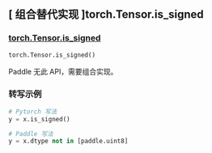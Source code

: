 ## [ 组合替代实现 ]torch.Tensor.is_signed

### [torch.Tensor.is_signed](https://pytorch.org/docs/stable/generated/torch.Tensor.is_signed.html#torch.Tensor.is_signed)

```python
torch.Tensor.is_signed()
```

Paddle 无此 API，需要组合实现。

### 转写示例

```python
# Pytorch 写法
y = x.is_signed()

# Paddle 写法
y = x.dtype not in [paddle.uint8]
```

